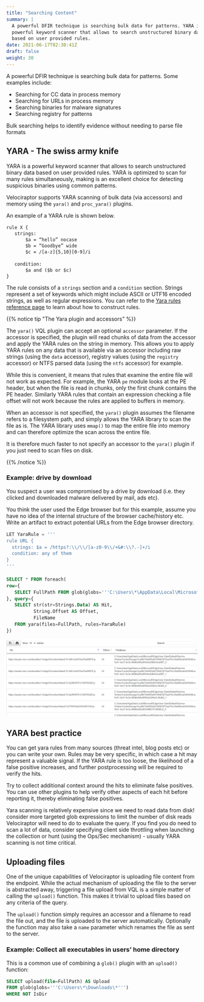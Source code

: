 ```yaml
---
title: "Searching Content"
summary: |
  A powerful DFIR technique is searching bulk data for patterns. YARA is a
  powerful keyword scanner that allows to search unstructured binary data
  based on user provided rules.
date: 2021-06-17T02:30:41Z
draft: false
weight: 30
---
```


A powerful DFIR technique is searching bulk data for patterns. Some
examples include:

* Searching for CC data in process memory
* Searching for URLs in process memory
* Searching binaries for malware signatures
* Searching registry for patterns

Bulk searching helps to identify evidence without needing to parse file formats

## YARA - The swiss army knife

YARA is a powerful keyword scanner that allows to search unstructured
binary data based on user provided rules. YARA is optimized to scan
for many rules simultaneously, making is an excellent choice for
detecting suspicious binaries using common patterns.

Velociraptor supports YARA scanning of bulk data (via accessors) and
memory using the `yara()` and `proc_yara()` plugins.

An example of a YARA rule is shown below.

```yara
rule X {
   strings:
       $a = “hello” nocase
       $b = “Goodbye” wide
       $c = /[a-z]{5,10}[0-9]/i

   condition:
       $a and ($b or $c)
}
```

The rule consists of a `strings` section and a `condition`
section. Strings represent a set of keywords which might include ASCII
or UTF16 encoded strings, as well as regular expressions. You can refer to the [Yara rules reference page](https://yara.readthedocs.io/en/stable/) to learn about how to construct rules.

{{% notice tip "The Yara plugin and accessors" %}}

The `yara()` VQL plugin can accept an optional `accessor`
parameter. If the accessor is specified, the plugin will read chunks
of data from the accessor and apply the YARA rules on the string in
memory. This allows you to apply YARA rules on any data that is
available via an accessor including raw strings (using the `data`
accessor), registry values (using the `registry` accessor) or NTFS
parsed data (using the `ntfs` accessor) for example.

While this is convenient, it means that rules that examine the entire
file will not work as expected. For example, the YARA `pe` module
looks at the PE header, but when the file is read in chunks, only the
first chunk contains the PE header. Similarly YARA rules that contain
an expression checking a file offset will not work because the rules
are applied to buffers in memory.

When an accessor is not specified, the `yara()` plugin assumes the
filename refers to a filesystem path, and simply allows the YARA
library to scan the file as is. The YARA library uses `mmap()` to map
the entire file into memory and can therefore optimize the scan across
the entire file.

It is therefore much faster to not specify an accessor to the `yara()`
plugin if you just need to scan files on disk.

{{% /notice %}}

### Example: drive by download

You suspect a user was compromised by a drive by download (i.e. they
clicked and downloaded malware delivered by mail, ads etc).

You think the user used the Edge browser but for this example, assume
you have no idea of the internal structure of the browser
cache/history etc.  Write an artifact to extract potential URLs from
the Edge browser directory.

```sql
LET YaraRule = '''
rule URL {
  strings: $a = /https?:\\/\\/[a-z0-9\\/+&#:\\?.-]+/i
  condition: any of them
}
'''

SELECT * FROM foreach(
row={
   SELECT FullPath FROM glob(globs='''C:\Users\*\AppData\Local\Microsoft\Edge\**''')
}, query={
   SELECT str(str=Strings.Data) AS Hit,
          String.Offset AS Offset,
          FileName
   FROM yara(files=FullPath, rules=YaraRule)
})
```

![URL scanning](image18.png)

## YARA best practice

You can get yara rules from many sources (threat intel, blog posts
etc) or you can write your own. Rules may be very specific, in which
case a hit may represent a valuable signal. If the YARA rule is too
loose, the likelihood of a false positive increases, and further
postprocessing will be required to verify the hits.

Try to collect additional context around the hits to eliminate false
positives. You can use other plugins to help verify other aspects of
each hit before reporting it, thereby eliminating false positives.

Yara scanning is relatively expensive since we need to read data from
disk! consider more targeted glob expressions to limit the number of
disk reads Velociraptor will need to do to evaluate the query. If you
find you do need to scan a lot of data, consider specifying client
side throttling when launching the collection or hunt (using the
Ops/Sec mechanism) - usually YARA scanning is not time critical.


## Uploading files

One of the unique capabilities of Velociraptor is uploading file
content from the endpoint. While the actual mechanism of uploading the
file to the server is abstracted away, triggering a file upload from
VQL is a simple matter of calling the `upload()` function. This makes
it trivial to upload files based on any criteria of the query.

The `upload()` function simply requires an accessor and a filename to
read the file out, and the file is uploaded to the server
automatically. Optionally the function may also take a `name`
parameter which renames the file as sent to the server.

### Example: Collect all executables in users’ home directory

This is a common use of combining a `glob()` plugin with an
`upload()` function:

```sql
SELECT upload(file=FullPath) AS Upload
FROM glob(globs='''C:\Users\*\Downloads\*''')
WHERE NOT IsDir
```
